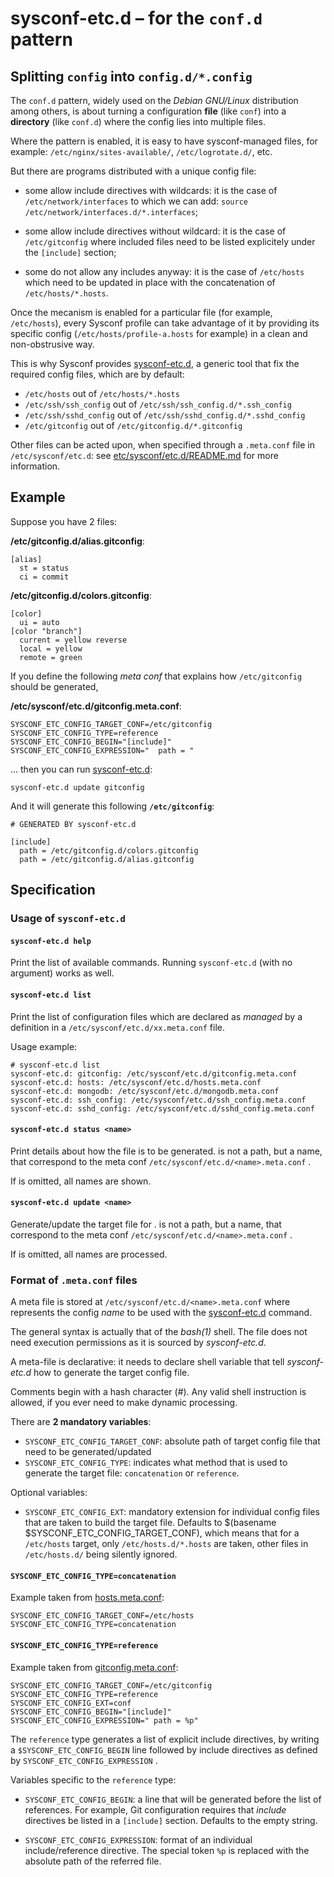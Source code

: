 # sysconf-etc.d – for the ```conf.d``` pattern

## Splitting ```config``` into ```config.d/*.config```

The ```conf.d``` pattern, widely used on the *Debian GNU/Linux*
distribution among others, is about turning a configuration **file**
(like ```conf```) into a **directory** (like ```conf.d```) where the config lies into
multiple files.

Where the pattern is enabled, it is easy to have sysconf-managed
files, for example: ```/etc/nginx/sites-available/```,
```/etc/logrotate.d/```, etc.

But there are programs distributed with a unique config file:

* some allow include directives with wildcards: it is the case of
```/etc/network/interfaces``` to which we can add: ```source
/etc/network/interfaces.d/*.interfaces```;

* some allow include directives without wildcard: it is the case of
  ```/etc/gitconfig``` where included files need to be listed
  explicitely under the ```[include]``` section;

* some do not allow any includes anyway: it is the case of
  ```/etc/hosts``` which need to be updated in place with the
  concatenation of ```/etc/hosts/*.hosts```.


Once the mecanism is enabled for a particular file (for example,
```/etc/hosts```), every Sysconf profile can take advantage of it by
providing its specific config (```/etc/hosts/profile-a.hosts``` for
example) in a clean and non-obstrusive way.

This is why Sysconf provides
[sysconf-etc.d](../tree/usr/bin/sysconf-etc.d), a generic tool that fix
the required config files, which are by default:

* ```/etc/hosts``` out of ```/etc/hosts/*.hosts```
* ```/etc/ssh/ssh_config``` out of ```/etc/ssh/ssh_config.d/*.ssh_config```
* ```/etc/ssh/sshd_config``` out of ```/etc/ssh/sshd_config.d/*.sshd_config```
* ```/etc/gitconfig``` out of ```/etc/gitconfig.d/*.gitconfig```

Other files can be acted upon, when specified through a
```.meta.conf``` file in ```/etc/sysconf/etc.d```: see
[etc/sysconf/etc.d/README.md](../tree/etc/sysconf/etc.d) for more
information.


## Example

Suppose you have 2 files:

**/etc/gitconfig.d/alias.gitconfig**:
```
[alias]
  st = status
  ci = commit
```

**/etc/gitconfig.d/colors.gitconfig**:
```
[color]
  ui = auto
[color "branch"]
  current = yellow reverse
  local = yellow
  remote = green
```

If you define the following *meta conf* that explains how
```/etc/gitconfig``` should be generated,

**/etc/sysconf/etc.d/gitconfig.meta.conf**:
```
SYSCONF_ETC_CONFIG_TARGET_CONF=/etc/gitconfig
SYSCONF_ETC_CONFIG_TYPE=reference
SYSCONF_ETC_CONFIG_BEGIN="[include]"
SYSCONF_ETC_CONFIG_EXPRESSION="  path = "
```

... then you can run [sysconf-etc.d](../../../usr/bin/sysconf-etc.d):
```
sysconf-etc.d update gitconfig
```

And it will generate this following **```/etc/gitconfig```**:
```
# GENERATED BY sysconf-etc.d

[include]
  path = /etc/gitconfig.d/colors.gitconfig
  path = /etc/gitconfig.d/alias.gitconfig
```


## Specification

### Usage of ```sysconf-etc.d```

#### ```sysconf-etc.d help```

Print the list of available commands. Running ```sysconf-etc.d```
(with no argument) works as well.

#### ```sysconf-etc.d list```

Print the list of configuration files which are declared as *managed*
by a definition in a ```/etc/sysconf/etc.d/xx.meta.conf``` file.

Usage example:
```
# sysconf-etc.d list
sysconf-etc.d: gitconfig: /etc/sysconf/etc.d/gitconfig.meta.conf
sysconf-etc.d: hosts: /etc/sysconf/etc.d/hosts.meta.conf
sysconf-etc.d: mongodb: /etc/sysconf/etc.d/mongodb.meta.conf
sysconf-etc.d: ssh_config: /etc/sysconf/etc.d/ssh_config.meta.conf
sysconf-etc.d: sshd_config: /etc/sysconf/etc.d/sshd_config.meta.conf
```

#### ```sysconf-etc.d status <name>```

Print details about how the file *<name>* is to be generated.
*<name>* is not a path, but a name, that correspond to the meta conf
```/etc/sysconf/etc.d/<name>.meta.conf``` .

If *<name>* is omitted, all names are shown.

#### ```sysconf-etc.d update <name>```

Generate/update the target file for *<name>*.
*<name>* is not a path, but a name, that correspond to the meta conf
```/etc/sysconf/etc.d/<name>.meta.conf``` .

If *<name>* is omitted, all names are processed.

### Format of ```.meta.conf``` files

A meta file is stored at ```/etc/sysconf/etc.d/<name>.meta.conf```
where *<name>* represents the config *name* to be used with the
[sysconf-etc.d](../../../usr/bin/sysconf-etc.d) command.

The general syntax is actually that of the *bash(1)* shell. The file
does not need execution permissions as it is sourced by
*sysconf-etc.d*.

A meta-file is declarative: it needs to declare shell variable that
tell *sysconf-etc.d* how to generate the target config file.

Comments begin with a hash character (#). Any valid shell instruction
is allowed, if you ever need to make dynamic processing.

There are **2 mandatory variables**:
* ```SYSCONF_ETC_CONFIG_TARGET_CONF```: absolute path of target config
  file that need to be generated/updated
* ```SYSCONF_ETC_CONFIG_TYPE```: indicates what method that is used to
  generate the target file: ```concatenation``` or ```reference```.
  
Optional variables:
* ```SYSCONF_ETC_CONFIG_EXT```: mandatory extension for individual
  config files that are taken to build the target file.
  Defaults to $(basename $SYSCONF_ETC_CONFIG_TARGET_CONF), which means
  that for a ```/etc/hosts``` target, only ```/etc/hosts.d/*.hosts```
  are taken, other files in ```/etc/hosts.d/``` being silently
  ignored.


#### ```SYSCONF_ETC_CONFIG_TYPE=concatenation```
Example taken from [hosts.meta.conf](hosts.meta.conf):
```
SYSCONF_ETC_CONFIG_TARGET_CONF=/etc/hosts
SYSCONF_ETC_CONFIG_TYPE=concatenation
```

#### ```SYSCONF_ETC_CONFIG_TYPE=reference```
Example taken from [gitconfig.meta.conf](gitconfig.meta.conf):
```
SYSCONF_ETC_CONFIG_TARGET_CONF=/etc/gitconfig
SYSCONF_ETC_CONFIG_TYPE=reference
SYSCONF_ETC_CONFIG_EXT=conf
SYSCONF_ETC_CONFIG_BEGIN="[include]"
SYSCONF_ETC_CONFIG_EXPRESSION=" path = %p"
```

The ```reference``` type generates a list of explicit include
directives, by writing a ```$SYSCONF_ETC_CONFIG_BEGIN``` line followed
by include directives as defined by
```SYSCONF_ETC_CONFIG_EXPRESSION``` .

Variables specific to the ```reference``` type:
* ```SYSCONF_ETC_CONFIG_BEGIN```: a line that will be generated before
the list of references. For example, Git configuration requires that
*include* directives be listed in a ```[include]``` section. Defaults
to the empty string.

* ```SYSCONF_ETC_CONFIG_EXPRESSION```: format of an individual
  include/reference directive. The special token ```%p``` is replaced
  with the absolute path of the referred file.
